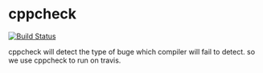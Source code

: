 # cppcheck

[![Build Status](https://travis-ci.org/rutujar/helloworld_travis_demo.svg?branch=master)](https://travis-ci.org/rutujar/helloworld_travis_demo)


cppcheck will detect the type of buge which compiler will fail to detect. so we use cppcheck to run on travis.
